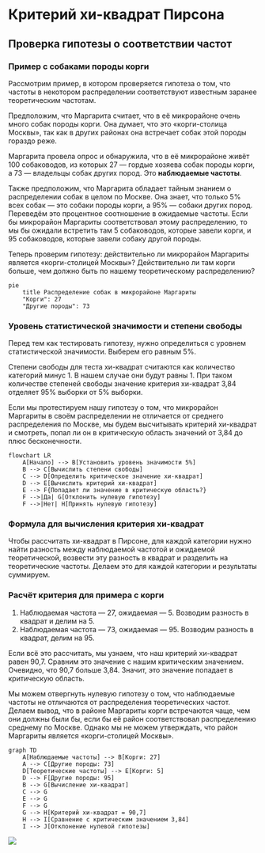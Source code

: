 # Критерий хи-квадрат Пирсона

## Проверка гипотезы о соответствии частот

### Пример с собаками породы корги

Рассмотрим пример, в котором проверяется гипотеза о том, что частоты в некотором распределении соответствуют известным заранее теоретическим частотам.

Предположим, что Маргарита считает, что в её микрорайоне очень много собак породы корги. Она думает, что это «корги-столица Москвы», так как в других районах она встречает собак этой породы гораздо реже.

Маргарита провела опрос и обнаружила, что в её микрорайоне живёт 100 собаководов, из которых 27 — гордые хозяева собак породы корги, а 73 — владельцы собак других пород. Это **наблюдаемые частоты**.

Также предположим, что Маргарита обладает тайным знанием о распределении собак в целом по Москве. Она знает, что только 5% всех собак — это собаки породы корги, а 95% — собаки других пород. Переведём это процентное соотношение в ожидаемые частоты. Если бы микрорайон Маргариты соответствовал этому распределению, то мы бы ожидали встретить там 5 собаководов, которые завели корги, и 95 собаководов, которые завели собаку другой породы.

Теперь проверим гипотезу: действительно ли микрорайон Маргариты является «корги-столицей Москвы»? Действительно ли там корги больше, чем должно быть по нашему теоретическому распределению?

```mermaid
pie
    title Распределение собак в микрорайоне Маргариты
    "Корги": 27
    "Другие породы": 73
```

### Уровень статистической значимости и степени свободы

Перед тем как тестировать гипотезу, нужно определиться с уровнем статистической значимости. Выберем его равным 5%.

Степени свободы для теста хи-квадрат считаются как количество категорий минус 1. В нашем случае они будут равны 1. При таком количестве степеней свободы значение критерия хи-квадрат 3,84 отделяет 95% выборки от 5% выборки.

Если мы протестируем нашу гипотезу о том, что микрорайон Маргариты в своём распределении не отличается от среднего распределения по Москве, мы будем высчитывать критерий хи-квадрат и смотреть, попал ли он в критическую область значений от 3,84 до плюс бесконечности.

```mermaid
flowchart LR
    A[Начало] --> B[Установить уровень значимости 5%]
    B --> C[Вычислить степени свободы]
    C --> D[Определить критическое значение хи-квадрат]
    D --> E[Вычислить критерий хи-квадрат]
    E --> F{Попадает ли значение в критическую область?}
    F -->|Да| G[Отклонить нулевую гипотезу]
    F -->|Нет| H[Принять нулевую гипотезу]
```

### Формула для вычисления критерия хи-квадрат

Чтобы рассчитать хи-квадрат в Пирсоне, для каждой категории нужно найти разность между наблюдаемой частотой и ожидаемой теоретической, возвести эту разность в квадрат и разделить на теоретические частоты. Делаем это для каждой категории и результаты суммируем.

### Расчёт критерия для примера с корги

1. Наблюдаемая частота — 27, ожидаемая — 5. Возводим разность в квадрат и делим на 5.
2. Наблюдаемая частота — 73, ожидаемая — 95. Возводим разность в квадрат, делим на 95.

Если всё это рассчитать, мы узнаем, что наш критерий хи-квадрат равен 90,7. Сравним это значение с нашим критическим значением. Очевидно, что 90,7 больше 3,84. Значит, это значение попадает в критическую область.

Мы можем отвергнуть нулевую гипотезу о том, что наблюдаемые частоты не отличаются от распределения теоретических частот. Делаем вывод, что в районе Маргариты корги встречаются чаще, чем они должны были бы, если бы её район соответствовал распределению среднему по Москве. Однако мы не можем утверждать, что район Маргариты является «корги-столицей Москвы».

```mermaid
graph TD
    A[Наблюдаемые частоты] --> B[Корги: 27]
    A --> C[Другие породы: 73]
    D[Теоретические частоты] --> E[Корги: 5]
    D --> F[Другие породы: 95]
    B --> G[Вычисление хи-квадрат]
    C --> G
    E --> G
    F --> G
    G --> H[Критерий хи-квадрат = 90,7]
    H --> I[Сравнение с критическим значением 3,84]
    I --> J[Отклонение нулевой гипотезы]
```

![](images/СдАД__LEC_10_PART_04_T/000239s_top_7.jpg)
